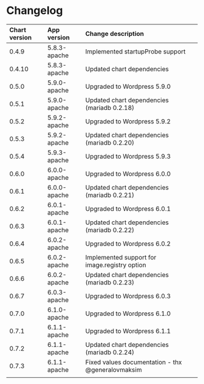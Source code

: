 # Changelog

| Chart version | App version | Change description |
| :------------ | :---------- | :----------------- |
| 0.4.9 | 5.8.3-apache | Implemented startupProbe support |
| 0.4.10 | 5.8.3-apache | Updated chart dependencies |
| 0.5.0 | 5.9.0-apache | Upgraded to Wordpress 5.9.0 |
| 0.5.1 | 5.9.0-apache | Updated chart dependencies (mariadb 0.2.18) |
| 0.5.2 | 5.9.2-apache | Upgraded to Wordpress 5.9.2 |
| 0.5.3 | 5.9.2-apache | Updated chart dependencies (mariadb 0.2.20) |
| 0.5.4 | 5.9.3-apache | Upgraded to Wordpress 5.9.3 |
| 0.6.0 | 6.0.0-apache | Upgraded to Wordpress 6.0.0 |
| 0.6.1 | 6.0.0-apache | Updated chart dependencies (mariadb 0.2.21) |
| 0.6.2 | 6.0.1-apache | Upgraded to Wordpress 6.0.1 |
| 0.6.3 | 6.0.1-apache | Updated chart dependencies (mariadb 0.2.22) |
| 0.6.4 | 6.0.2-apache | Upgraded to Wordpress 6.0.2 |
| 0.6.5 | 6.0.2-apache | Implemented support for image.registry option |
| 0.6.6 | 6.0.2-apache | Updated chart dependencies (mariadb 0.2.23) |
| 0.6.7 | 6.0.3-apache | Upgraded to Wordpress 6.0.3 |
| 0.7.0 | 6.1.0-apache | Upgraded to Wordpress 6.1.0 |
| 0.7.1 | 6.1.1-apache | Upgraded to Wordpress 6.1.1 |
| 0.7.2 | 6.1.1-apache | Updated chart dependencies (mariadb 0.2.24) |
| 0.7.3 | 6.1.1-apache | Fixed values documentation - thx @generalovmaksim |
| | | |
